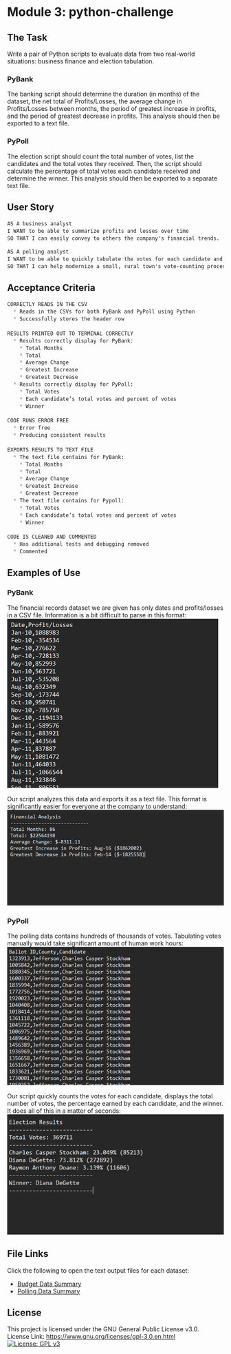 # Module 3: python-challenge

## The Task
Write a pair of Python scripts to evaluate data from two real-world situations: business finance and election tabulation.
### PyBank
The banking script should determine the duration (in months) of the dataset, the net total of Profits/Losses, the average change in Profits/Losses between months, the period of greatest increase in profits, and the period of greatest decrease in profits. This analysis should then be exported to a text file.
### PyPoll
The election script should count the total number of votes, list the candidates and the total votes they received. Then, the script should calculate the percentage of total votes each candidate received and determine the winner. This analysis should then be exported to a separate text file.

## User Story
```md
AS A business analyst
I WANT to be able to summarize profits and losses over time
SO THAT I can easily convey to others the company's financial trends.
```
```md
AS A polling analyst
I WANT to be able to quickly tabulate the votes for each candidate and determine the winner
SO THAT I can help modernize a small, rural town's vote-counting process.
```

## Acceptance Criteria
```md
CORRECTLY READS IN THE CSV
  * Reads in the CSVs for both PyBank and PyPoll using Python
  * Successfully stores the header row

RESULTS PRINTED OUT TO TERMINAL CORRECTLY
  * Results correctly display for PyBank:
    * Total Months
    * Total
    * Average Change
    * Greatest Increase
    * Greatest Decrease
  * Results correctly display for PyPoll:
    * Total Votes
    * Each candidate’s total votes and percent of votes
    * Winner

CODE RUNS ERROR FREE
  * Error free
  * Producing consistent results

EXPORTS RESULTS TO TEXT FILE
  * The text file contains for PyBank:
    * Total Months
    * Total
    * Average Change
    * Greatest Increase
    * Greatest Decrease
  * The text file contains for Pypoll:
    * Total Votes
    * Each candidate’s total votes and percent of votes
    * Winner

CODE IS CLEANED AND COMMENTED
  * Has additional tests and debugging removed
  * Commented
```

## Examples of Use
### PyBank
The financial records dataset we are given has only dates and profits/losses in a CSV file. Information is a bit difficult to parse in this format:
![An image of a CSV file containing unedited financial records.](./Resources/PyBank-dataset.png)

Our script analyzes this data and exports it as a text file. This format is significantly easier for everyone at the company to understand:
![The output file of summarized profits and losses.](./Resources/PyBank-summary.png)
### PyPoll
The polling data contains hundreds of thousands of votes. Tabulating votes manually would take significant amount of human work hours:
![An image of a CSV file containing all the votes of a small town election.](./Resources/PyPoll-dataset.png)

Our script quickly counts the votes for each candidate, displays the total number of votes, the percentage earned by each candidate, and the winner. It does all of this in a matter of seconds:
![The output file of summarized election data.](./Resources/PyPoll-summary.png)

## File Links
Click the following to open the text output files for each dataset:
* [Budget Data Summary](./PyBank/analysis/budget_analysis.txt)
* [Polling Data Summary](./PyPoll/analysis/election_analysis.txt)

## License
This project is licensed under the GNU General Public License v3.0.  
License Link:
https://www.gnu.org/licenses/gpl-3.0.en.html   
[![License: GPL v3](https://img.shields.io/badge/License-GPLv3-blue.svg)](https://www.gnu.org/licenses/gpl-3.0)